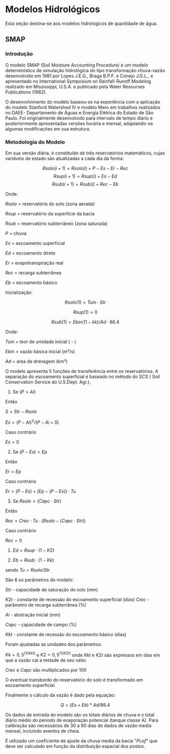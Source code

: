 # Modelos Hidrológicos
Esta seção destina-se aos modelos hidrológicos de quantidade de água.

## SMAP

### Introdução

O modelo SMAP (Soil Moisture Accounting Procedure) é um modelo determinístico de simulação hidrológica do tipo transformação chuva-vazão desenvolvido em 1981 por Lopes J.E.G., Braga B.P.F. e Conejo J.G.L., e apresentado no International Symposium on Rainfall-Runoff Modeling realizado em Mississippi, U.S.A. e publicado pela Water Resourses Publications (1982).

O desenvolvimento do modelo baseou-se na experiência com a aplicação do modelo Stanford Watershed IV e modelo Mero em trabalhos realizados no DAEE- Departamento de Águas e Energia Elétrica do Estado de São Paulo. Foi originalmente desenvolvido para intervalo de tempo diário e posteriormente apresentadas  versões horária e mensal, adaptando-se algumas modificações em sua estrutura.

### Metodologia do Modelo

Em sua versão diária, é constituído de três reservatórios matemáticos, cujas variáveis de estado são atualizadas a cada dia da forma:

$$Rsolo (i+1) = Rsolo (i) + P - Es - Er - Rec$$
$$Rsup  (i+1) = Rsup  (i) + Es - Ed$$
$$Rsub  (i+1) = Rsub  (i) + Rec - Eb$$

Onde:

$Rsolo$ = reservatório do solo (zona aerada)

$Rsup$  = reservatório da superfície da bacia

$Rsub$  = reservatório subterrâneo (zona saturada)

$P$     = chuva

$Es$    = escoamento superficial

$Ed$    = escoamento direto

$Er$    = evapotranspiração real

$Rec$   = recarga subterrânea

$Eb$    = escoamento básico

Inicialização:

$$ Rsolo (1) = Tuin \cdot Str $$

$$ Rsup  (1) =  0$$

$$ Rsub  (1) = Ebin / (1-kk) / Ad \cdot 86.4 $$

Onde:

$Tuin$ = teor de umidade inicial ( - )

$Ebin$ = vazão básica inicial (m³/s)

$Ad$   = área de drenagem (km²)


<!-- TODO: Finalizar Documentação -->
<!-- Adicionar Figura -->


O modelo apresenta 5 funções de transferência entre os reservatórios. A separação do escoamento superficial é baseado no método do SCS ( Soil Conservation Service do U.S.Dept. Agr.).

1. Se ($P > Ai$)

Então

$S = Str - Rsolo$

$Es = (P - Ai) ^ 2 / (P - Ai + S)$

Caso contrário

$Es = 0$

2. Se $(P - Es) > Ep$

Então
		
$Er = Ep$

Caso contrário

$Er = (P - Es) + (Ep - (P - Es)) \cdot Tu$

3. Se $Rsolo > (Capc \cdot Str)$

Então

$Rec = Crec \cdot Tu \cdot (Rsolo - (Capc \cdot Str))$

Caso contrário

$Rec = 0$

1. $Ed  = Rsup \cdot ( 1 - K2 )$

2. $Eb  = Rsub \cdot ( 1 - Kk )$


sendo	$Tu = Rsolo / Str$


São 6 os parâmetros do modelo:

$Str$	- capacidade de saturação do solo (mm)

$K2t$	- constante de recessão do escoamento 
superficial (dias)
$Crec$	- parâmetro de recarga subterrânea (%)

$Ai$	- abstração inicial (mm)

$Capc$	- capacidade de campo (%)

$Kkt$	- constante de recessão do escoamento básico (dias)

Foram ajustadas as unidades dos parâmetros:

$Kk = 0,5 ^ {(1/Kkt)}$  e  $K2 = 0,5 ^ {(1/K2t)}$  onde $Kkt$  e  $K2t$  são expressos em dias em que a vazão cai a metade de seu valor.

$Crec$  e  $Capc$  são multiplicados por $100$

O eventual transbordo do reservatório do solo é transformado em escoamento superficial.

Finalmente o cálculo da vazão é dado pela equação:

$$Q = (Es + Eb) * Ad / 86.4$$

Os dados de entrada do modelo são os totais diários de chuva e o total diário médio do período de evaporação potencial (tanque classe A). Para calibração são necessários de 30 a 90 dias de dados de vazão media mensal, incluindo eventos de cheia.

É utilizado um coeficiente de ajuste da chuva media da bacia "$Pcof$" que deve ser calculado em função da distribuição espacial dos postos.
